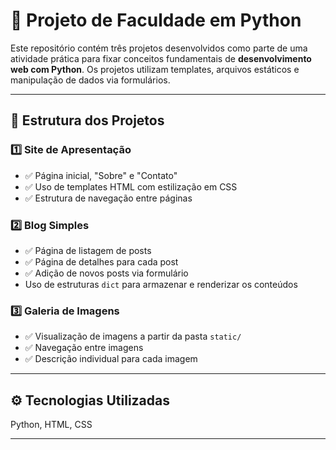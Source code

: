 # 🐍 Projeto de Faculdade em Python

Este repositório contém três projetos desenvolvidos como parte de uma atividade prática para fixar conceitos fundamentais de **desenvolvimento web com Python**. 
Os projetos utilizam templates, arquivos estáticos e manipulação de dados via formulários.

---

## 📁 Estrutura dos Projetos

### 1️⃣ Site de Apresentação
- ✅ Página inicial, "Sobre" e "Contato"
- ✅ Uso de templates HTML com estilização em CSS
- ✅ Estrutura de navegação entre páginas

### 2️⃣ Blog Simples
- ✅ Página de listagem de posts
- ✅ Página de detalhes para cada post
- ✅ Adição de novos posts via formulário
- Uso de estruturas `dict` para armazenar e renderizar os conteúdos

### 3️⃣ Galeria de Imagens
- ✅ Visualização de imagens a partir da pasta `static/`
- ✅ Navegação entre imagens
- ✅ Descrição individual para cada imagem

---

## ⚙️ Tecnologias Utilizadas

Python, HTML, CSS

---
